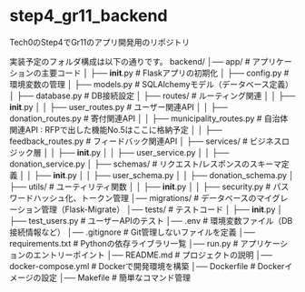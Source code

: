 # step4_gr11_backend
Tech0のStep4でGr11のアプリ開発用のリポジトリ

実装予定のフォルダ構成は以下の通りです。
backend/
│── app/                      # アプリケーションの主要コード
│   ├── __init__.py           # Flaskアプリの初期化
│   ├── config.py             # 環境変数の管理
│   ├── models.py             # SQLAlchemyモデル（データベース定義）
│   ├── database.py           # DB接続設定
│   ├── routes/               # ルーティング関連
│   │   ├── __init__.py
│   │   ├── user_routes.py    # ユーザー関連API
│   │   ├── donation_routes.py # 寄付関連API
│   │   ├── municipality_routes.py # 自治体関連API : RFPで出した機能No.5はここに格納予定
│   │   ├── feedback_routes.py # フィードバック関連API
│   ├── services/             # ビジネスロジック層
│   │   ├── __init__.py
│   │   ├── user_service.py
│   │   ├── donation_service.py
│   ├── schemas/              # リクエスト/レスポンスのスキーマ定義
│   │   ├── __init__.py
│   │   ├── user_schema.py
│   │   ├── donation_schema.py
│   ├── utils/                # ユーティリティ関数
│   │   ├── __init__.py
│   │   ├── security.py        # パスワードハッシュ化、トークン管理
│── migrations/               # データベースのマイグレーション管理（Flask-Migrate）
│── tests/                    # テストコード
│   ├── __init__.py
│   ├── test_users.py         # ユーザーAPIのテスト
│── .env                      # 環境変数ファイル（DB接続情報など）
│── .gitignore                # Git管理しないファイルを定義
│── requirements.txt          # Pythonの依存ライブラリ一覧
│── run.py                    # アプリケーションのエントリーポイント
│── README.md                 # プロジェクトの説明
│── docker-compose.yml        # Dockerで開発環境を構築
│── Dockerfile                # Dockerイメージの設定
│── Makefile                  # 簡単なコマンド管理
